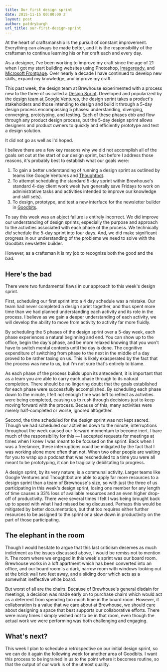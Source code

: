 ```yaml
---
title: Our first design sprint
date: 2015-11-15 00:00:00 Z
layout: post
author: patdryburgh
url_title: our-first-design-sprint
---
```


At the heart of craftsmanship is the pursuit of constant improvement. Everything can always be made better, and it is the responsibility of the craftsman to continue learning his or her craft each and every day.

As a designer, I've been working to improve my craft since the age of 21 when I got my start building websites using Photoshop, [Imageready][IR], and [Microsoft Frontpage][MP]. Over nearly a decade I have continued to develop new skills, expand my knowledge, and improve my craft.

This past week, the design team at Brewhouse experimented with a process new to the three of us called a [Design Sprint][DS]. Developed and popularized by the [design team at Google Ventures][GV], the design sprint takes a product's stakeholders and those intending to design and build it through a 5-day design process encompassing 5 phases: understanding, diverging, converging, prototyping, and testing. Each of these phases ebb and flow through any product design process, but the 5-day design sprint allows designers and product owners to quickly and efficiently prototype and test a design solution.

It did not go as well as I'd hoped.

I believe there are a few key reasons why we did not accomplish all of the goals set out at the start of our design sprint, but before I address those reasons, it's probably best to establish what our goals were:

1. To gain a better understanding of running a design sprint as outlined by teams like Google Ventures and [Thoughtbot][TB].
2. To attempt scheduling the standard 5-day sprint within Brewhouse's standard 4-day client work week (we generally save Fridays to work on administrative tasks and activities intended to improve our knowledge and skill sets).
3. To design, prototype, and test a new interface for the newsletter builder in [Goodbits][GB].

To say this week was an abject failure is entirely incorrect. We did improve our understanding of design sprints, especially the purpose and approach to the activities associated with each phase of the process. We technically *did* schedule the 5-day sprint into four days. And, we did make significant progress in our understanding of the problems we need to solve with the Goodbits newsletter builder.

However, as a craftsman it is my job to recognize both the good and the bad.

## Here's the bad

There were two fundamental flaws in our approach to this week's design sprint. 

First, scheduling our first sprint into a 4 day schedule was a mistake. Our team had never completed a design sprint together, and thus spent more time than we had planned understanding each activity and its role in the process. I believe as we gain a deeper understanding of each activity, we will develop the ability to move from activity to activity far more fluidly.

By scheduling the 5 phases of the design sprint over a 5-day week, each phase experiences a natural beginning and end. You can show up to the office, begin the day's phase, and be more relaxed knowing that you won't have to switch mental contexts until the day is done. The cognitive expenditure of switching from phase to the next in the middle of a day proved to be rather taxing on us. This is likely exasperated by the fact that the process was new to us, but I'm not sure that's entirely to blame.

As each phase of the process builds upon its antecedent, it is important that as a team you are able to carry each phase through to its natural completion. There should be no lingering doubt that the goals established for each phase were successfully accomplished. By scheduling each phase down to the minute, I felt not enough time was left to reflect as activities were being completed, causing us to rush through decisions just to keep moving forward with the process. Because of this, many activities were merely half-completed or worse, ignored altogether.

Second, the time scheduled for the design sprint was not kept sacred. Though we had scheduled our activities down to the minute, interruptions throughout the week caused our forward momentum to become inert. I bare much of the responsibility for this — I accepted requests for meetings at times when I knew I was meant to be focused on the sprint. Back when I was a freelancer, these interruptions could be mitigated by the fact that I was working alone more often than not. When two other people are waiting for you to wrap up a podcast that was rescheduled to a time you were all meant to be prototyping, it can be tragically debilitating to progress.

A design sprint, by its very nature, is a communal activity. Larger teams like Google Ventures and Thoughtbot are able to apply far more resources to a design sprint than a team of Brewhouse's size, so with just the three of us participating in this week's design sprint, losing one member for any length of time causes a 33% loss of available resources and an even higher drop-off of productivity. There were several times I felt I was being brought back up to speed with what I had missed being discussed. Perhaps this would be mitigated by better documentation, but that too requires either further resources to be assigned to the sprint or a slow down in productivity on the part of those participating.

## The elephant in the room

Though I would hesitate to argue that this last criticism deserves as much indictment as the issues discussed above, I would be remiss not to mention it. The room where we engaged in this week's sprint was our board room. Brewhouse works in a loft apartment which has been converted into an office, and our board room is a dark, narrow room with windows looking out at the brick wall two feet away, and a sliding door which acts as a somewhat ineffective white board.

But worst of all are the chairs. Because of Brewhouse's general disdain for meetings, a decision was made early on to purchase chairs which would act as a deterrent from spending too much time in the board room. However, if collaboration is a value that we care about at Brewhouse, we should care about designing a space that best supports our collaborative efforts. There were many times I simply wished not to be in that room, even though the actual work we were performing was both challenging and engaging.

## What's next?

This week I plan to schedule a retrospective on our initial design sprint, so we can do it again the following week for another area of Goodbits. I want this process to be ingrained in us to the point where it becomes routine, so that the output of our work is of the utmost quality.

[IR]: https://en.wikipedia.org/wiki/Adobe_ImageReady
[MP]: https://en.wikipedia.org/wiki/Microsoft_FrontPage
[DS]: http://www.gv.com/sprint/
[GV]: https://www.gv.com/design/
[GB]: https://goodbits.io
[TB]: http://thoughtbot.com